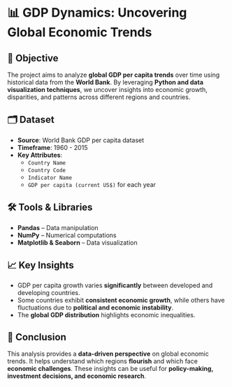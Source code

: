 # 📊 GDP Dynamics: Uncovering Global Economic Trends

## 📌 Objective
The project aims to analyze **global GDP per capita trends** over time using historical data from the **World Bank**. By leveraging **Python and data visualization techniques**, we uncover insights into economic growth, disparities, and patterns across different regions and countries.

## 🗂️ Dataset
- **Source**: World Bank GDP per capita dataset
- **Timeframe**: 1960 - 2015
- **Key Attributes**:
  - `Country Name`
  - `Country Code`
  - `Indicator Name`
  - `GDP per capita (current US$)` for each year

## 🛠️ Tools & Libraries
- **Pandas** – Data manipulation
- **NumPy** – Numerical computations
- **Matplotlib & Seaborn** – Data visualization

## 📈 Key Insights
- GDP per capita growth varies **significantly** between developed and developing countries.
- Some countries exhibit **consistent economic growth**, while others have fluctuations due to **political and economic instability**.
- The **global GDP distribution** highlights economic inequalities.

## 📌 Conclusion
This analysis provides a **data-driven perspective** on global economic trends. It helps understand which regions **flourish** and which face **economic challenges**. These insights can be useful for **policy-making, investment decisions, and economic research**.
